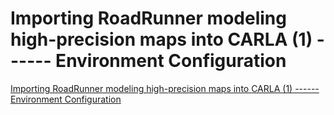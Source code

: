 # Importing RoadRunner modeling high-precision maps into CARLA (1) ------ Environment Configuration
[Importing RoadRunner modeling high-precision maps into CARLA (1) ------ Environment Configuration](https://aiwithcloud.com/2022/09/19/importing_roadrunner_modeling_high_precision_maps_into_carla_1________environment_configuration/)